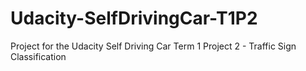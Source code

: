 # Udacity-SelfDrivingCar-T1P2
Project for the Udacity Self Driving Car Term 1 Project 2 - Traffic Sign Classification
